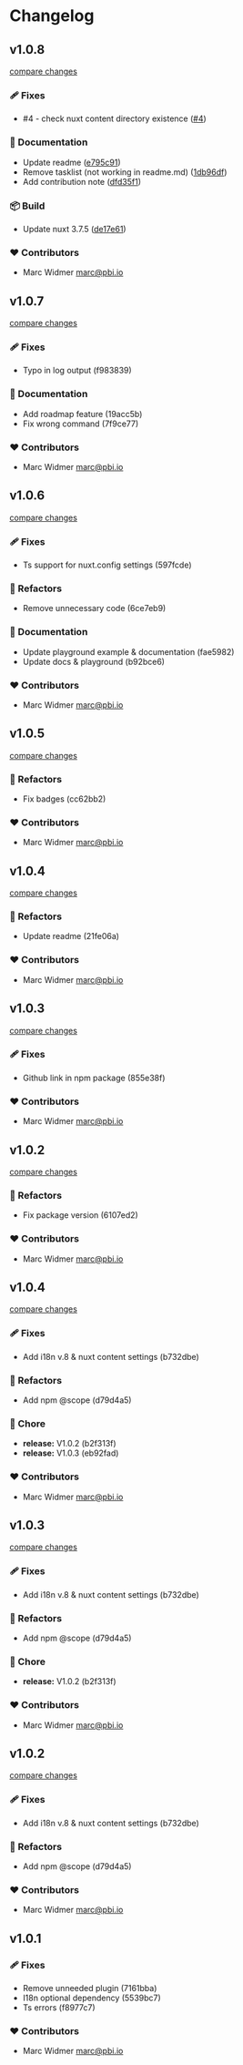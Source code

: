 # Changelog

## v1.0.8

[compare changes](https://github.com/palmbeach-interactive/nuxt-content-routes/compare/v1.0.7...v1.0.8)

### 🩹 Fixes

- #4 - check nuxt content directory existence ([#4](https://github.com/palmbeach-interactive/nuxt-content-routes/issues/4))

### 📖 Documentation

- Update readme ([e795c91](https://github.com/palmbeach-interactive/nuxt-content-routes/commit/e795c91))
- Remove tasklist (not working in readme.md) ([1db96df](https://github.com/palmbeach-interactive/nuxt-content-routes/commit/1db96df))
- Add contribution note ([dfd35f1](https://github.com/palmbeach-interactive/nuxt-content-routes/commit/dfd35f1))

### 📦 Build

- Update nuxt 3.7.5 ([de17e61](https://github.com/palmbeach-interactive/nuxt-content-routes/commit/de17e61))

### ❤️ Contributors

- Marc Widmer <marc@pbi.io>

## v1.0.7

[compare changes](https://undefined/undefined/compare/v1.0.6...v1.0.7)

### 🩹 Fixes

- Typo in log output (f983839)

### 📖 Documentation

- Add roadmap feature (19acc5b)
- Fix wrong command (7f9ce77)

### ❤️  Contributors

- Marc Widmer <marc@pbi.io>

## v1.0.6

[compare changes](https://undefined/undefined/compare/v1.0.5...v1.0.6)

### 🩹 Fixes

- Ts support for nuxt.config settings (597fcde)

### 💅 Refactors

- Remove unnecessary code (6ce7eb9)

### 📖 Documentation

- Update playground example & documentation (fae5982)
- Update docs & playground (b92bce6)

### ❤️  Contributors

- Marc Widmer <marc@pbi.io>

## v1.0.5

[compare changes](https://undefined/undefined/compare/v1.0.4...v1.0.5)

### 💅 Refactors

- Fix badges (cc62bb2)

### ❤️  Contributors

- Marc Widmer <marc@pbi.io>

## v1.0.4

[compare changes](https://undefined/undefined/compare/v1.0.3...v1.0.4)

### 💅 Refactors

- Update readme (21fe06a)

### ❤️  Contributors

- Marc Widmer <marc@pbi.io>

## v1.0.3

[compare changes](https://undefined/undefined/compare/v1.0.2...v1.0.3)

### 🩹 Fixes

- Github link in npm package (855e38f)

### ❤️  Contributors

- Marc Widmer <marc@pbi.io>

## v1.0.2

[compare changes](https://undefined/undefined/compare/v1.0.4...v1.0.2)

### 💅 Refactors

- Fix package version (6107ed2)

### ❤️  Contributors

- Marc Widmer <marc@pbi.io>

## v1.0.4

[compare changes](https://undefined/undefined/compare/v1.0.1...v1.0.4)

### 🩹 Fixes

- Add i18n v.8 & nuxt content settings (b732dbe)

### 💅 Refactors

- Add npm @scope (d79d4a5)

### 🏡 Chore

- **release:** V1.0.2 (b2f313f)
- **release:** V1.0.3 (eb92fad)

### ❤️  Contributors

- Marc Widmer <marc@pbi.io>

## v1.0.3

[compare changes](https://undefined/undefined/compare/v1.0.1...v1.0.3)

### 🩹 Fixes

- Add i18n v.8 & nuxt content settings (b732dbe)

### 💅 Refactors

- Add npm @scope (d79d4a5)

### 🏡 Chore

- **release:** V1.0.2 (b2f313f)

### ❤️  Contributors

- Marc Widmer <marc@pbi.io>

## v1.0.2

[compare changes](https://undefined/undefined/compare/v1.0.1...v1.0.2)

### 🩹 Fixes

- Add i18n v.8 & nuxt content settings (b732dbe)

### 💅 Refactors

- Add npm @scope (d79d4a5)

### ❤️  Contributors

- Marc Widmer <marc@pbi.io>

## v1.0.1

### 🩹 Fixes

- Remove unneeded plugin (7161bba)
- I18n optional dependency (5539bc7)
- Ts errors (f8977c7)

### ❤️  Contributors

- Marc Widmer <marc@pbi.io>
